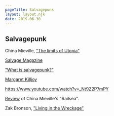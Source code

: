 ```yaml
---
pageTitle: Salvagepunk
layout: layout.njk
date: 2019-06-30
---
```



## Salvagepunk

China Mieville, ["The limits of Utopia"](https://climateandcapitalism.com/2018/03/02/china-mieville-the-limits-of-utopia/)


[Salvage Magazine](http://salvage.zone)

["What is salvagepunk?"](https://rhystranter.com/2016/02/14/what-is-salvagepunk-capitalism-philosophy/)

[Margaret Killjoy](https://theanarchistlibrary.org/category/author/margaret-killjoy)

https://www.youtube.com/watch?v=_Nt9Z2P7mPY

[Review](https://lareviewofbooks.org/article/salvagepunk-china-mievilles-railsea/) of China Mieville's "Railsea".

Zak Bronson, ["Living in the Wreckage"](https://lareviewofbooks.org/article/living-in-the-wreckage)
